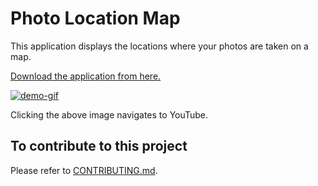 # Photo Location Map

This application displays the locations where your photos are taken on a map.

[Download the application from here.](https://tomoyukiaota.github.io/photo-location-map/)

[![demo-gif]][demo-youtube]

[demo-gif]: ./docs/docs-resources/PhotoLocationMapDemo_ResizedForGitHub.gif
[demo-youtube]: https://youtu.be/G-P7PB3fhdc "Clicking this image navigates to YouTube."

Clicking the above image navigates to YouTube.


## To contribute to this project

Please refer to [CONTRIBUTING.md](./docs/CONTRIBUTING.md).
